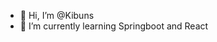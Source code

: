 - 👋 Hi, I’m @Kibuns
- 🌱 I’m currently learning Springboot and React

<!---
Kibuns/Kibuns is a ✨ special ✨ repository because its `README.md` (this file) appears on your GitHub profile.
You can click the Preview link to take a look at your changes.
--->

